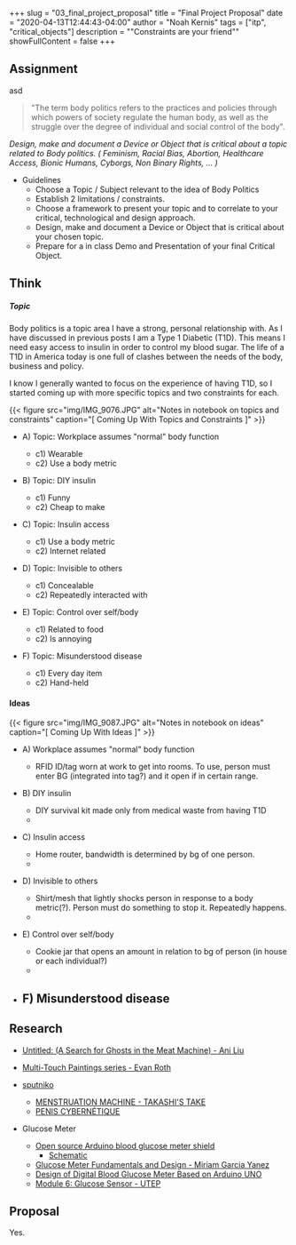 +++
slug = "03_final_project_proposal"
title = "Final Project Proposal"
date = "2020-04-13T12:44:43-04:00"
author = "Noah Kernis"
tags = ["itp", "critical_objects"]
description = "\"Constraints are your friend\""
showFullContent = false
+++

## Assignment
asd
> "The term body politics refers to the practices and policies through which powers of society regulate the human body, as well as the struggle over the degree of individual and social control of the body".

*Design, make and document a Device or Object that is critical about a topic related to Body politics. ( Feminism, Racial Bias, Abortion, Healthcare Access, Bionic Humans, Cyborgs, Non Binary Rights, ... )*

- Guidelines
	- Choose a Topic / Subject relevant to the idea of Body Politics  
	- Establish 2 limitations / constraints.
	- Choose a framework to present your topic and to correlate to your critical, technological and design approach.
	- Design, make and document a Device or Object that is critical about your chosen topic.
	- Prepare for a in class Demo and Presentation of your final Critical Object.

## Think

##### Topic

Body politics is a topic area I have a strong, personal relationship with. As I have discussed in previous posts I am a Type 1 Diabetic (T1D). This means I need easy access to insulin in order to control my blood sugar. The life of a T1D in America today is one full of clashes between the needs of the body, business and policy. 

I know I generally wanted to focus on the experience of having T1D, so I started coming up with more specific topics and two constraints for each.

{{< figure src="img/IMG_9076.JPG" alt="Notes in notebook on topics and constraints" caption="[ Coming Up With Topics and Constraints ]" >}}

* A) Topic: Workplace assumes "normal" body function
	- c1) Wearable
	- c2) Use a body metric

* B) Topic: DIY insulin
	- c1) Funny 
	- c2) Cheap to make

* C) Topic: Insulin access
	- c1) Use a body metric
	- c2) Internet related

* D) Topic: Invisible to others
	- c1) Concealable
	- c2) Repeatedly interacted with 

* E) Topic: Control over self/body
	- c1) Related to food
	- c2) Is annoying 

* F) Topic: Misunderstood disease
	- c1) Every day item
	- c2) Hand-held

#### Ideas

{{< figure src="img/IMG_9087.JPG" alt="Notes in notebook on ideas" caption="[ Coming Up With Ideas ]" >}}

* A) Workplace assumes "normal" body function
	- RFID ID/tag worn at work to get into rooms. To use, person must enter BG (integrated into tag?) and it open if in certain range. 

* B) DIY insulin 
	- DIY survival kit made only from medical waste from having T1D
	- 

* C) Insulin access 
	- Home router, bandwidth is determined by bg of one person.
	- 

* D) Invisible to others
	- Shirt/mesh that lightly shocks person in response to a body metric(?). Person must do something to stop it. Repeatedly happens.
	- 

* E) Control over self/body	
	- Cookie jar that opens an amount in relation to bg of person (in house or each individual?)
	- 

* F) Misunderstood disease
	- 

## Research

- [Untitled: (A Search for Ghosts in the Meat Machine) - Ani Liu](https://ani-liu.com/the-ghosts-you-havent-been)
- [Multi-Touch Paintings series - Evan Roth](http://www.evan-roth.com/work/multi-touch-paintings/)
- [sputniko](https://sputniko.com/Home)
	- [MENSTRUATION MACHINE - TAKASHI'S TAKE ](https://sputniko.com/Menstruation-Machine)
	- [PENIS CYBERNÉTIQUE](https://sputniko.com/Penis-Cybernetique)

- Glucose Meter
	- [Open source Arduino blood glucose meter shield](https://hackaday.io/project/11719-open-source-arduino-blood-glucose-meter-shield)
		- [Schematic](https://hackaday.io/project/11719-open-source-arduino-blood-glucose-meter-shield/log/39412-basic-glucose-meter-schematic)
	- [Glucose Meter Fundamentals and Design - Miriam Garcia Yanez](https://www.nxp.com/docs/en/application-note/AN4364.pdf)
	- [Design of Digital Blood Glucose Meter Based on Arduino UNO](https://www.researchgate.net/publication/305590433_Design_of_Digital_Blood_Glucose_Meter_Based_on_Arduino_UNO)
	- [Module 6: Glucose Sensor - UTEP](http://www.ece.utep.edu/courses/web1305/EE1305/modules/module_6.html)
## Proposal

Yes.